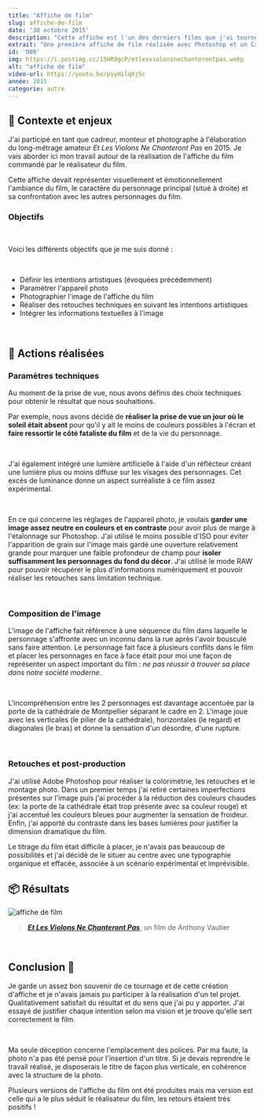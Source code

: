 ```yaml
---
title: "Affiche de film"
slug: affiche-de-film
date: '30 octobre 2015'
description: "Cette affiche est l'un des derniers films que j'ai tourné. J'ai participé à l'élaboration du long métrage 'Et Les Violons Ne Chanteront Pas' à travers le travail de directeur de la photographie (caméra, lumière et photographie). C'est la première et seule affiche de film de ma part."
extrait: "Une première affiche de film réalisée avec Photoshop et un Canon 700D 📸"
id: '000'
img: https://i.postimg.cc/15HR9gcP/etlesviolonsnechanterontpas.webp
alt: "affiche de film"
video-url: https://youtu.be/psyHilqXjSc
année: 2015
categorie: autre
---
```


## 📜 Contexte et enjeux

J'ai participé en tant que cadreur, monteur et photographe à l'élaboration du long-métrage amateur *Et Les Violons Ne Chanteront Pas* en 2015. Je vais aborder ici mon travail autour de la réalisation de l'affiche du film commandé par le réalisateur du film.


Cette affiche devait représenter visuellement et émotionnellement l'ambiance du film, le caractère du personnage principal (situé à droite) et sa confrontation avec les autres personnages du film.

### Objectifs

<br>

Voici les différents objectifs que je me suis donné :

<br>

- Définir les intentions artistiques (évoquées précédemment)
- Paramètrer l'appareil photo
- Photographier l'image de l'affiche du film
- Réaliser des retouches techniques en suivant les intentions artistiques
- Intégrer les informations textuelles à l'image

<br>

## 📑 Actions réalisées

### Paramètres techniques

Au moment de la prise de vue, nous avons définis des choix techniques pour obtenir le résultat que nous souhaitions.

Par exemple, nous avons décidé de **réaliser la prise de vue un jour où le soleil était absent** pour qu'il y ait le moins de couleurs possibles à l'écran et **faire ressortir le côté fataliste du film** et de la vie du personnage.

<br>

J'ai également intégré une lumière artificielle à l'aide d'un réflécteur créant une lumière plus ou moins diffuse sur les visages des personnages. Cet excès de luminance donne un aspect surréaliste à ce film assez expérimental.

<br>

En ce qui concerne les réglages de l'appareil photo, je voulais **garder une image assez neutre en couleurs et en contraste** pour avoir plus de marge à l'étalonnage sur Photoshop. J'ai utilisé le moins possible d'ISO pour éviter l'apparition de grain sur l'image mais gardé une ouverture relativement grande pour marquer une faible profondeur de champ pour **isoler suffisamment les personnages du fond du décor**. J'ai utilisé le mode RAW pour pouvoir récupérer le plus d'informations numériquement et pouvoir réaliser les retouches sans limitation technique.

<br>

### Composition de l'image

L'image de l'affiche fait référence à une séquence du film dans laquelle le personnage s'affronte avec un inconnu dans la rue après l'avoir bousculé sans faire attention. Le personnage fait face à plusieurs conflits dans le film et placer les personnages en face à face était pour moi une façon de représenter un aspect important du film : *ne pas réussir à trouver sa place dans notre société moderne*.

<br>

L'incompréhension entre les 2 personnages est davantage accentuée par la porte de la cathédrale de Montpellier séparant le cadre en 2. L'image joue avec les verticales (le pilier de la cathédrale), horizontales (le regard) et diagonales (le bras) et donne la sensation d'un désordre, d'une rupture.

<br>

### Retouches et post-production

J'ai utilisé Adobe Photoshop pour réaliser la colorimétrie, les retouches et le montage photo.
Dans un premier temps j'ai retiré certaines imperfections présentes sur l'image puis j'ai procéder à la réduction des couleurs chaudes (ex: la porte de la cathédrale était trop présente avec sa couleur rouge) et j'ai accentué les couleurs bleues pour augmenter la sensation de froideur. Enfin, j'ai apporté du contraste dans les bases lumières pour justifier la dimension dramatique du film.

Le titrage du film était difficile à placer, je n'avais pas beaucoup de possibilités et j'ai décidé de le situer au centre avec une typographie organique et effacée, associée à un scénario expérimental et imprévisible.

## 📦 Résultats

![affiche de film](https://ucarecdn.com/709ef1f4-e0a8-45ee-ad5b-0bb90daf249a/-/resize/1000x/)
><b><i>[Et Les Violons Ne Chanteront Pas](https://www.youtube.com/watch?v=psyHilqXjSc)</i></b>, un film de Anthony Vautier

<br>

## Conclusion 💎

Je garde un assez bon souvenir de ce tournage et de cette création d'affiche et je n'avais jamais pu participer à la réalisation d'un tel projet. Qualitativement satisfait du résultat et du sens que j'ai pu y apporter. J'ai essayé de justifier chaque intention selon ma vision et je trouve qu'elle sert correctement le film. 

<br>

Ma seule déception concerne l'emplacement des polices. Par ma faute, la photo n'a pas été pensé pour l'insertion d'un titre. Si je devais reprendre le travail réalisé, je disposerais le titre de façon plus verticale, en cohérence avec la structure de la photo.

Plusieurs versions de l'affiche du film ont été produites mais ma version est celle qui a le plus séduit le réalisateur du film, les retours étaient très positifs !